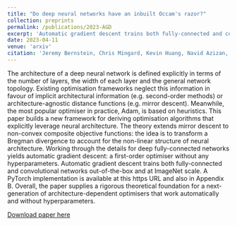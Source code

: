 ```yaml
---
title: "Do deep neural networks have an inbuilt Occam's razor?"
collection: preprints
permalink: /publications/2023-AGD
excerpt: 'Automatic gradient descent trains both fully-connected and convolutional networks out-of-the-box and at ImageNet scale without hyperparameters'
date: 2023-04-11
venue: 'arxiv'
citation: 'Jeremy Bernstein, Chris Mingard, Kevin Huang, Navid Azizan, Yisong Yue. "Automatic Gradient Descent: Deep Learning without Hyperparameters." arXiv preprint 	arXiv:2304.05187 (2023).'
---
```


The architecture of a deep neural network is defined explicitly in terms of the number of layers, 
the width of each layer and the general network topology. Existing optimisation frameworks neglect 
this information in favour of implicit architectural information (e.g. second-order methods) or 
architecture-agnostic distance functions (e.g. mirror descent). Meanwhile, the most popular 
optimiser in practice, Adam, is based on heuristics. This paper builds a new framework for deriving
optimisation algorithms that explicitly leverage neural architecture. The theory extends mirror
descent to non-convex composite objective functions: the idea is to transform a Bregman divergence
to account for the non-linear structure of neural architecture. Working through the details for deep
fully-connected networks yields automatic gradient descent: a first-order optimiser without any
hyperparameters. Automatic gradient descent trains both fully-connected and convolutional networks
out-of-the-box and at ImageNet scale. A PyTorch implementation is available at this https URL and
also in Appendix B. Overall, the paper supplies a rigorous theoretical foundation for a 
next-generation of architecture-dependent optimisers that work automatically and without hyperparameters.


[Download paper here](http://c1510.github.io/files/AGD.pdf)
